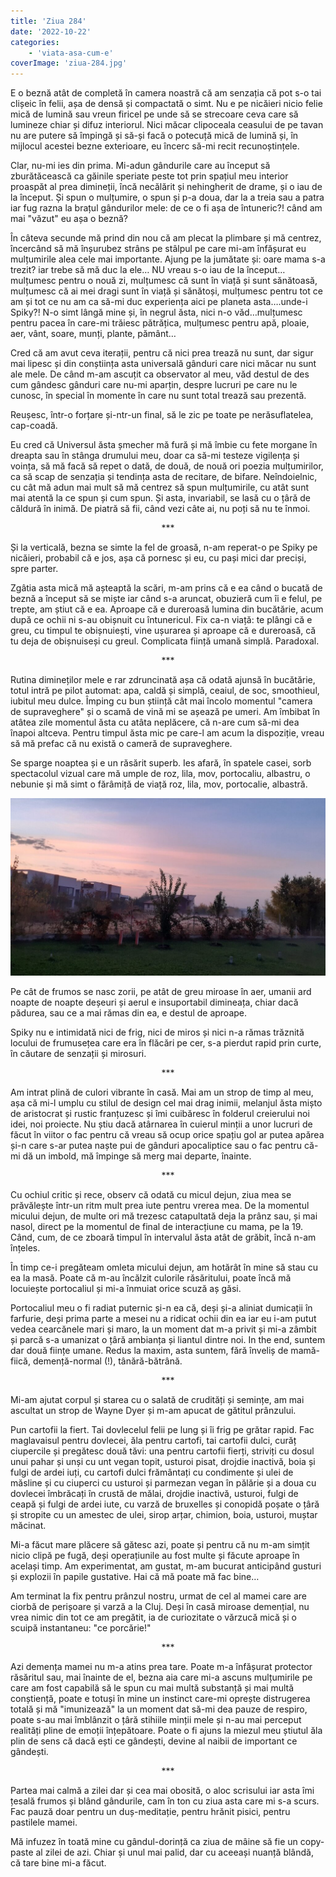 ```yaml
---
title: 'Ziua 284'
date: '2022-10-22'
categories:
    - 'viata-asa-cum-e'
coverImage: 'ziua-284.jpg'
---
```


E o beznă atât de completă în camera noastră că am senzația că pot s-o tai clișeic în felii, așa de densă și compactată o simt. Nu e pe nicăieri nicio felie mică de lumină sau vreun firicel pe unde să se strecoare ceva care să lumineze chiar și difuz interiorul. Nici măcar clipoceala ceasului de pe tavan nu are putere să împingă și să-și facă o potecuță mică de lumină și, în mijlocul acestei bezne exterioare, eu încerc să-mi recit recunoștințele.

Clar, nu-mi ies din prima. Mi-adun gândurile care au început să zburătăcească ca găinile speriate peste tot prin spațiul meu interior proaspăt al prea dimineții, încă necălărit și nehingherit de drame, și o iau de la început. Și spun o mulțumire, o spun și p-a doua, dar la a treia sau a patra iar fug razna la brațul gândurilor mele: de ce o fi așa de întuneric?! când am mai "văzut" eu așa o beznă?

În câteva secunde mă prind din nou că am plecat la plimbare și mă centrez, încercând să mă înșurubez strâns pe stâlpul pe care mi-am înfășurat eu mulțumirile alea cele mai importante. Ajung pe la jumătate și: oare mama s-a trezit? iar trebe să mă duc la ele… NU vreau s-o iau de la început… mulțumesc pentru o nouă zi, mulțumesc că sunt în viață și sunt sănătoasă, mulțumesc că ai mei dragi sunt în viață și sănătoși, mulțumesc pentru tot ce am și tot ce nu am ca să-mi duc experiența aici pe planeta asta….unde-i Spiky?! N-o simt lângă mine și, în negrul ăsta, nici n-o văd…mulțumesc pentru pacea în care-mi trăiesc pătrățica, mulțumesc pentru apă, ploaie, aer, vânt, soare, munți, plante, pământ…

Cred că am avut ceva iterații, pentru că nici prea trează nu sunt, dar sigur mai lipesc și din conștiința asta universală gânduri care nici măcar nu sunt ale mele. De când m-am ascuțit ca observator al meu, văd destul de des cum gândesc gânduri care nu-mi aparțin, despre lucruri pe care nu le cunosc, în special în momente în care nu sunt total trează sau prezentă.

Reușesc, într-o forțare și-ntr-un final, să le zic pe toate pe nerăsuflatelea, cap-coadă.

Eu cred că Universul ăsta șmecher mă fură și mă îmbie cu fete morgane în dreapta sau în stânga drumului meu, doar ca să-mi testeze vigilența și voința, să mă facă să repet o dată, de două, de nouă ori poezia mulțumirilor, ca să scap de senzația și tendința asta de recitare, de bifare. Neîndoielnic, cu cât mă adun mai mult să mă centrez să spun mulțumirile, cu atât sunt mai atentă la ce spun și cum spun. Și asta, invariabil, se lasă cu o țâră de căldură în inimă. De piatră să fii, când vezi câte ai, nu poți să nu te înmoi.

<p style="text-align: center;">***</p>

Și la verticală, bezna se simte la fel de groasă, n-am reperat-o pe Spiky pe nicăieri, probabil că e jos, așa că pornesc și eu, cu pași mici dar preciși, spre parter.

Zgâtia asta mică mă așteaptă la scări, m-am prins că e ea când o bucată de beznă a început să se miște iar când s-a aruncat, obuzieră cum îi e felul, pe trepte, am știut că e ea. Aproape că e dureroasă lumina din bucătărie, acum după ce ochii ni s-au obișnuit cu întunericul. Fix ca-n viață: te plângi că e greu, cu timpul te obișnuiești, vine ușurarea și aproape că e dureroasă, că tu deja de obișnuiseși cu greul. Complicata ființă umană simplă. Paradoxal.

<p style="text-align: center;">***</p>

Rutina dimineților mele e rar zdruncinată așa că odată ajunsă în bucătărie, totul intră pe pilot automat: apa, caldă și simplă, ceaiul, de soc, smoothieul, iubitul meu dulce. Împing cu bun știință cât mai încolo momentul "camera de supraveghere" și o scamă de vină mi se așează pe umeri. Am îmbibat în atâtea zile momentul ăsta cu atâta neplăcere, că n-are cum să-mi dea înapoi altceva. Pentru timpul ăsta mic pe care-l am acum la dispoziție, vreau să mă prefac că nu există o cameră de supraveghere.

Se sparge noaptea și e un răsărit superb. Ies afară, în spatele casei, sorb spectacolul vizual care mă umple de roz, lila, mov, portocaliu, albastru, o nebunie și mă simt o fărâmiță de viață roz, lila, mov, portocalie, albastră.

![](images/rasarit-22-oct-1024x576.jpeg)

Pe cât de frumos se nasc zorii, pe atât de greu miroase în aer, umanii ard noapte de noapte deșeuri și aerul e insuportabil dimineața, chiar dacă pădurea, sau ce a mai rămas din ea, e destul de aproape.

Spiky nu e intimidată nici de frig, nici de miros și nici n-a rămas trăznită locului de frumusețea care era în flăcări pe cer, s-a pierdut rapid prin curte, în căutare de senzații și mirosuri.

<p style="text-align: center;">***</p>

Am intrat plină de culori vibrante în casă. Mai am un strop de timp al meu, așa că mi-l umplu cu stilul de design cel mai drag inimii, melanjul ăsta mișto de aristocrat și rustic franțuzesc și îmi cuibăresc în folderul creierului noi idei, noi proiecte. Nu știu dacă atârnarea în cuierul minții a unor lucruri de făcut în viitor o fac pentru că vreau să ocup orice spațiu gol ar putea apărea și-n care s-ar putea naște pui de gânduri apocaliptice sau o fac pentru că-mi dă un imbold, mă împinge să merg mai departe, înainte.

<p style="text-align: center;">***</p>

Cu ochiul critic și rece, observ că odată cu micul dejun, ziua mea se prăvălește într-un ritm mult prea iute pentru vrerea mea. De la momentul micului dejun, de multe ori mă trezesc catapultată deja la prânz sau, și mai nasol, direct pe la momentul de final de interacțiune cu mama, pe la 19. Când, cum, de ce zboară timpul în intervalul ăsta atât de grăbit, încă n-am înțeles.

În timp ce-i pregăteam omleta micului dejun, am hotărât în mine să stau cu ea la masă. Poate că m-au încălzit culorile răsăritului, poate încă mă locuiește portocaliul și mi-a înmuiat orice scuză aș găsi.

Portocaliul meu o fi radiat puternic și-n ea că, deși și-a aliniat dumicații în farfurie, deși prima parte a mesei nu a ridicat ochii din ea iar eu i-am putut vedea cearcănele mari și maro, la un moment dat m-a privit și mi-a zâmbit și parcă s-a umanizat o țâră ambianța și liantul dintre noi. In the end, suntem dar două ființe umane. Redus la maxim, asta suntem, fără înveliș de mamă-fiică, demență-normal (!), tânără-bătrână.

<p style="text-align: center;">***</p>

Mi-am ajutat corpul și starea cu o salată de crudități și semințe, am mai ascultat un strop de Wayne Dyer și m-am apucat de gătitul prânzului.

Pun cartofii la fiert. Tai dovlecelul felii pe lung și îi frig pe grătar rapid. Fac maglavaisul pentru dovlecei, ăla pentru cartofi, tai cartofii dulci, curăț ciupercile și pregătesc două tăvi: una pentru cartofii fierți, striviți cu dosul unui pahar și unși cu unt vegan topit, usturoi pisat, drojdie inactivă, boia și fulgi de ardei iuți, cu cartofi dulci frământați cu condimente și ulei de măsline și cu ciuperci cu usturoi și parmezan vegan în pălărie și a doua cu dovlecei îmbrăcați în crustă de mălai, drojdie inactivă, usturoi, fulgi de ceapă și fulgi de ardei iute, cu varză de bruxelles și conopidă poșate o țâră și stropite cu un amestec de ulei, sirop arțar, chimion, boia, usturoi, muștar măcinat.

Mi-a făcut mare plăcere să gătesc azi, poate și pentru că nu m-am simțit nicio clipă pe fugă, deși operațiunile au fost multe și făcute aproape în același timp. Am experimentat, am gustat, m-am bucurat anticipând gusturi și explozii în papile gustative. Hai că mă poate mă fac bine…

Am terminat la fix pentru prânzul nostru, urmat de cel al mamei care are ciorbă de perișoare și varză a la Cluj. Deși în casă miroase demențial, nu vrea nimic din tot ce am pregătit, ia de curiozitate o vărzucă mică și o scuipă instantaneu: "ce porcărie!"

<p style="text-align: center;">***</p>

Azi demența mamei nu m-a atins prea tare. Poate m-a înfășurat protector răsăritul sau, mai înainte de el, bezna aia care mi-a ascuns mulțumirile pe care am fost capabilă să le spun cu mai multă substanță și mai multă conștiență, poate e totuși în mine un instinct care-mi oprește distrugerea totală și mă "imunizează" la un moment dat să-mi dea pauze de respiro, poate s-au mai îmblânzit o țâră stihiile minții mele și n-au mai perceput realități pline de emoții înțepătoare. Poate o fi ajuns la miezul meu știutul ăla plin de sens că dacă ești ce gândești, devine al naibii de important ce gândești.

<p style="text-align: center;">***</p>

Partea mai calmă a zilei dar și cea mai obosită, o aloc scrisului iar asta îmi țesală frumos și blând gândurile, cam în ton cu ziua asta care mi s-a scurs. Fac pauză doar pentru un duș-meditație, pentru hrănit pisici, pentru pastilele mamei.

Mă infuzez în toată mine cu gândul-dorință ca ziua de mâine să fie un copy-paste al zilei de azi. Chiar și unul mai palid, dar cu aceeași nuanță blândă, că tare bine mi-a făcut.
